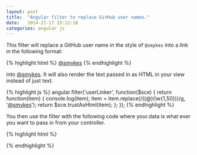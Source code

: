 ```yaml
---
layout: post
title:  "Angular filter to replace GitHub user names."
date:   2014-11-17 15:12:18
categories: angular js
---
```

This filter will replace a GitHub user name in the style of `@smykes` into a link in the following format:

{% highlight html %}
<a href="https://github.com/smykes">@smykes</a>
{% endhighlight %}

into [@smykes](https://github.com/smykes).  It will also render the text passed in as HTML in your view instead of just text.  

{% highlight js %}
angular.filter('userLinker', function($sce) {
    return function(item) {
        console.log(item);
        item = item.replace(/((@)(\w{1,50}))/g, '<a href="https://github.com/smykes">@smykes</a>');
        return $sce.trustAsHtml(item);
    };
});
{% endhighlight %}

You then use the filter with the following code where your.data is what ever you want to pass in from your controller.

{% highlight html %}
<div class="panel-body" ng-bind-html="your.data | userLinker"> </div>
{% endhighlight %}
